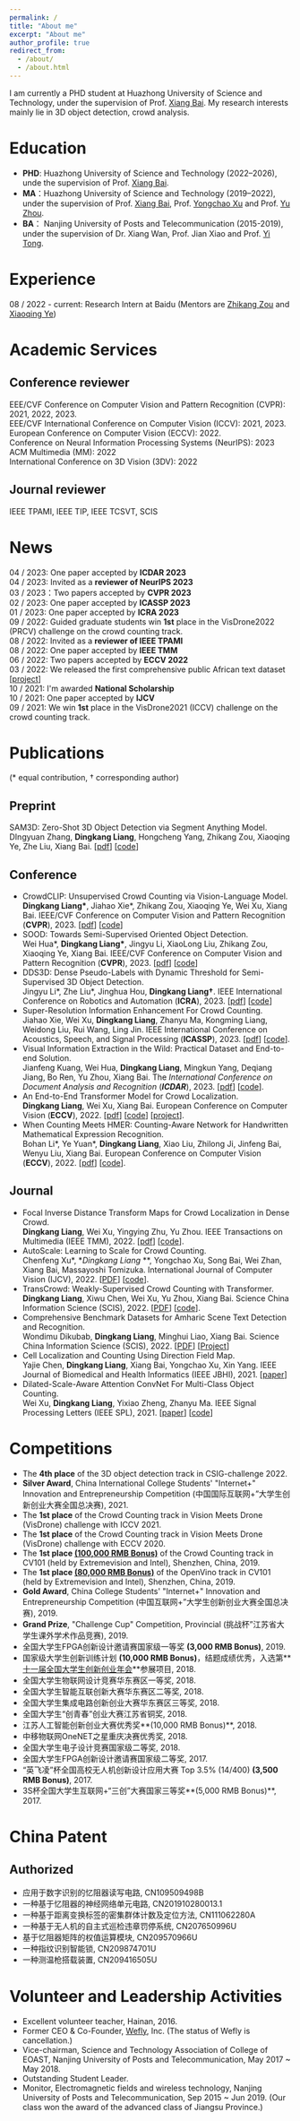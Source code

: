 ```yaml
---
permalink: /
title: "About me"
excerpt: "About me"
author_profile: true
redirect_from: 
  - /about/
  - /about.html
---
```


I am currently a PHD student at Huazhong University of Science and Technology, under the supervision of Prof. [Xiang Bai](http://122.205.5.5:8071/~xbai/).
My research interests mainly lie in 3D object detection, crowd analysis.

Education
======
* **PHD**: Huazhong University of Science and Technology (2022–2026), unde the supervision of Prof. [Xiang Bai](http://122.205.5.5:8071/~xbai/).  
* **MA**：Huazhong University of Science and Technology (2019–2022), under the supervision of Prof. [Xiang Bai](http://122.205.5.5:8071/~xbai/), Prof. [Yongchao Xu](https://sites.google.com/view/yongchaoxu) and Prof. [Yu Zhou](https://www.vlrlab.net/~yuzhou/).  
* **BA**： Nanjing University of Posts and Telecommunication (2015-2019), under the supervision of Dr. Xiang Wan, Prof. Jian Xiao and Prof. [Yi Tong](http://rsc.njupt.edu.cn/2017/1206/c579a118874/page.htm).  

Experience 
======
08 / 2022 - current: Research Intern at Baidu (Mentors are [Zhikang Zou](https://bigteacher-777.github.io/) and [Xiaoqing Ye](https://shuluoshu.github.io/))

Academic Services
======
## Conference reviewer
EEE/CVF Conference on Computer Vision and Pattern Recognition (CVPR): 2021, 2022, 2023.  
EEE/CVF International Conference on Computer Vision (ICCV): 2021, 2023.  
European Conference on Computer Vision (ECCV): 2022.  
Conference on Neural Information Processing Systems (NeurIPS): 2023  
ACM Multimedia (MM): 2022  
International Conference on 3D Vision (3DV): 2022  

## Journal reviewer
IEEE TPAMI, IEEE TIP, IEEE TCSVT, SCIS  

News
======
04 / 2023:  One paper accepted by **ICDAR 2023**   
04 / 2023:  Invited as a **reviewer of NeurIPS 2023**   
03 / 2023：Two papers accepted by **CVPR 2023**  
02 / 2023:  One paper accepted by **ICASSP 2023**   
01 / 2023:  One paper accepted by **ICRA 2023**   
09 / 2022:  Guided graduate students win **1st** place in the VisDrone2022 (PRCV) challenge on the crowd counting track.  
08 / 2022:   Invited as a **reviewer of IEEE TPAMI**  
08 / 2022:   One paper accepted by **IEEE TMM**   
06 / 2022:   Two papers accepted by **ECCV 2022**  
03 / 2022:   We released the first comprehensive public African text dataset [[project](https://dk-liang.github.io/HUST-ASTD/)]   
10 / 2021:   I'm awarded **National Scholarship**  
10 / 2021:   One paper accepted by **IJCV**  
09 / 2021:   We win **1st** place in the VisDrone2021 (ICCV) challenge on the crowd counting track.  

Publications
======
(* equal contribution, † corresponding author)  
## Preprint
SAM3D: Zero-Shot 3D Object Detection via Segment Anything Model.  
DIngyuan Zhang, **Dingkang Liang**, Hongcheng Yang, Zhikang Zou, Xiaoqing Ye, Zhe Liu, Xiang Bai. [[pdf](https://arxiv.org/abs/2306.02245)] [[code](https://github.com/DYZhang09/SAM3D)]

## Conference
* CrowdCLIP: Unsupervised Crowd Counting via Vision-Language Model.  
**Dingkang Liang\***, Jiahao Xie*, Zhikang Zou, Xiaoqing Ye, Wei Xu, Xiang Bai.  IEEE/CVF Conference on Computer Vision and Pattern Recognition (**CVPR**), 2023. [[pdf](https://arxiv.org/abs/2304.04231)] [[code](https://github.com/dk-liang/CrowdCLIP)]
* SOOD: Towards Semi-Supervised Oriented Object Detection.  
Wei Hua\*, **Dingkang Liang\***, Jingyu Li, XiaoLong Liu, Zhikang Zou, Xiaoqing Ye, Xiang Bai. IEEE/CVF Conference on Computer Vision and Pattern Recognition (**CVPR**), 2023. [[pdf](https://arxiv.org/abs/2304.04515)] [[code](https://github.com/HamPerdredes/SOOD)] 
* DDS3D: Dense Pseudo-Labels with Dynamic Threshold for Semi-Supervised 3D Object Detection.  
 Jingyu Li\*, Zhe Liu\*, Jinghua  Hou, **Dingkang Liang†**.  IEEE International Conference on Robotics and Automation (**ICRA**), 2023. [[pdf](https://arxiv.org/abs/2303.05079)] [[code](https://github.com/hust-jy/DDS3D)]  
* Super-Resolution Information Enhancement For Crowd Counting.   
Jiahao Xie, Wei Xu, **Dingkang Liang**, Zhanyu Ma, Kongming Liang, Weidong Liu, Rui Wang, Ling Jin. IEEE International Conference on Acoustics, Speech, and Signal Processing (**ICASSP**), 2023. [[pdf](https://ieeexplore.ieee.org/abstract/document/10097102/)] [[code](https://github.com/PRIS-CV/MSSRM)].  
* Visual Information Extraction in the Wild: Practical Dataset and End-to-end Solution.   
Jianfeng Kuang, Wei Hua, **Dingkang Liang**, Mingkun Yang, Deqiang Jiang, Bo Ren, Yu Zhou, Xiang Bai. The *International Conference on Document Analysis and Recognition* (***ICDAR***), 2023. [[pdf](https://arxiv.org/abs/2305.07498)] [[code](https://github.com/jfkuang/CFAM)].  
* An End-to-End Transformer Model for Crowd Localization.  
**Dingkang Liang**, Wei Xu, Xiang Bai. European Conference on Computer Vision (**ECCV**), 2022. [[pdf](https://arxiv.org/abs/2202.13065)] [[code](https://github.com/dk-liang/CLTR)] [[project](https://dk-liang.github.io/CLTR/)].  
*  When Counting Meets HMER: Counting-Aware Network for Handwritten Mathematical Expression Recognition.  
Bohan Li\*, Ye Yuan\*, **Dingkang Liang**, Xiao Liu, Zhilong Ji, Jinfeng Bai, Wenyu Liu, Xiang Bai. European Conference on Computer Vision (**ECCV**), 2022. [[pdf](https://arxiv.org/abs/2207.11463)] [[code](https://github.com/LBH1024/CAN)].  

## Journal 
* Focal Inverse Distance Transform Maps for Crowd Localization in Dense Crowd.  
 **Dingkang Liang**, Wei Xu, Yingying Zhu, Yu Zhou. IEEE Transactions on Multimedia (IEEE TMM), 2022. [[pdf](https://ieeexplore.ieee.org/document/9875106)] [[code](https://github.com/dk-liang/FIDTM)].
* AutoScale: Learning to Scale for Crowd Counting.   
Chenfeng Xu\*, **Dingkang Liang* **, Yongchao Xu, Song Bai, Wei Zhan, Xiang Bai, Massayoshi Tomizuka. International Journal of Computer Vision (IJCV), 2022. [[PDF](https://arxiv.org/abs/1912.09632)] [[code](https://github.com/dk-liang/AutoScale)].
* TransCrowd: Weakly-Supervised Crowd Counting with Transformer.  
**Dingkang Liang**, Xiwu Chen, Wei Xu, Yu Zhou, Xiang Bai. Science China Information Science (SCIS), 2022.  [[PDF](https://arxiv.org/abs/2104.09116)] [[code](https://github.com/dk-liang/TransCrowd)].  
* Comprehensive Benchmark Datasets for Amharic Scene Text Detection and Recognition.  
Wondimu Dikubab, **Dingkang Liang**, Minghui Liao, Xiang Bai. Science China Information Science (SCIS), 2022. [[PDF](https://arxiv.org/abs/2203.12165)] [[Project](https://dk-liang.github.io/HUST-ASTD/)]
* Cell Localization and Counting Using Direction Field Map.   
Yajie Chen, **Dingkang Liang**, Xiang Bai, Yongchao Xu, Xin Yang. IEEE Journal of Biomedical and Health Informatics (IEEE JBHI), 2021. [[paper](https://ieeexplore.ieee.org/abstract/document/9516881)]
* Dilated-Scale-Aware Attention ConvNet For Multi-Class Object Counting.  
Wei Xu, **Dingkang Liang**, Yixiao Zheng, Zhanyu Ma. IEEE Signal Processing  Letters (IEEE SPL), 2021. [[paper](https://arxiv.org/abs/2012.08149)] [[code](https://github.com/PRIS-CV/DSACA.git)]

Competitions
======
* The **4th place** of the 3D object detection track in CSIG-challenge 2022.
* **Silver Award**, China International College Students' "Internet+" Innovation and Entrepreneurship Competition (中国国际互联网+”大学生创新创业大赛全国总决赛), 2021.
* The **1st place** of the Crowd Counting track in Vision Meets Drone (VisDrone)  challenge with ICCV 2021.
* The **1st place** of the Crowd Counting track in Vision Meets Drone (VisDrone)  challenge with ECCV 2020.
* The **1st place [(100,000 RMB Bonus)](https://www.cvmart.net/list/ECV2019)** of the Crowd Counting track in CV101 (held by Extremevision and Intel), Shenzhen, China, 2019.
* The **1st place [(80,000 RMB Bonus)](https://www.cvmart.net/list/ECV2019)** of the OpenVino track in CV101 (held by Extremevision and Intel), Shenzhen, China, 2019.
* **Gold Award**, China College Students' "Internet+" Innovation and Entrepreneurship Competition (中国互联网+”大学生创新创业大赛全国总决赛), 2019.
* **Grand Prize**, "Challenge Cup" Competition, Provincial (挑战杯”江苏省大学生课外学术作品竞赛), 2019.
* 全国大学生FPGA创新设计邀请赛国家级一等奖 **(3,000 RMB Bonus)**, 2019.
* 国家级大学生创新训练计划 **(10,000 RMB Bonus)**，结题成绩优秀，入选第**[十一届全国大学生创新创业年会](http://www.moe.gov.cn/s78/A08/tongzhi/201806/t20180604_338207.html)**参展项目, 2018.
* 全国大学生物联网设计竞赛华东赛区一等奖, 2018.
* 全国大学生智能互联创新大赛华东赛区二等奖, 2018.
* 全国大学生集成电路创新创业大赛华东赛区三等奖, 2018.
* 全国大学生“创青春”创业大赛江苏省铜奖, 2018.
* 江苏人工智能创新创业大赛优秀奖**(10,000 RMB Bonus)**, 2018.
* 中移物联网OneNET之星重庆决赛优秀奖, 2018.
* 全国大学生电子设计竞赛国家级二等奖, 2018.
* 全国大学生FPGA创新设计邀请赛国家级二等奖, 2017.
* “英飞凌”杯全国高校无人机创新设计应用大赛 Top 3.5% (14/400) **(3,500 RMB Bonus)**, 2017.
* 3S杯全国大学生互联网+“三创”大赛国家三等奖**(5,000 RMB Bonus)**, 2017.  

China Patent
======
## Authorized
* 应用于数字识别的忆阻器读写电路, CN109509498B  
* 一种基于忆阻器的神经网络单元电路, CN201910280013.1  
* 一种基于距离变换标签的密集群体计数及定位方法, CN111062280A  
* 一种基于无人机的自主式巡检违章罚停系统, CN207650996U  
* 基于忆阻器矩阵的权值运算模块, CN209570966U  
* 一种指纹识别智能锁, CN209874701U  
* 一种测温枪搭载装置, CN209416505U  

Volunteer and Leadership Activities
======
* Excellent volunteer teacher, Hainan, 2016. 
* Former CEO & Co-Founder, [Wefly](https://www.tianyancha.com/company/3176757052), Inc. (The status of Wefly is cancellation.)
* Vice-chairman, Science and Technology Association of College of EOAST, Nanjing University of Posts and Telecommunication, May 2017 ~ May 2018.
* Outstanding Student Leader.
* Monitor, Electromagnetic fields and wireless technology, Nanjing University of Posts and Telecommunication, Sep 2015 ~ Jun 2019. (Our class won the award of the advanced class of Jiangsu Province.)

<script type="text/javascript" id="clustrmaps" src="//clustrmaps.com/map_v2.js?d=f4MP0UkdUkFjU8rhQtVNPbOqJDbrXXpe90qfkwCEcgU&cl=ffffff&w=a"></script>
